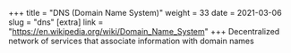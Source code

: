 +++
title = "DNS (Domain Name System)"
weight = 33
date = 2021-03-06
slug = "dns"
[extra]
link = "https://en.wikipedia.org/wiki/Domain_Name_System"
+++
Decentralized network of services that associate information with domain names


